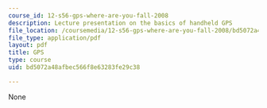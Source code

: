 ```yaml
---
course_id: 12-s56-gps-where-are-you-fall-2008
description: Lecture presentation on the basics of handheld GPS
file_location: /coursemedia/12-s56-gps-where-are-you-fall-2008/bd5072a48afbec566f8e63283fe29c38_sem07.pdf
file_type: application/pdf
layout: pdf
title: GPS
type: course
uid: bd5072a48afbec566f8e63283fe29c38

---
```

None